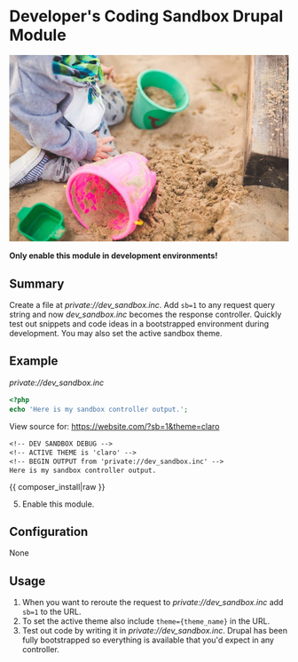 <!--
id: readme
tags: ''
-->

# Developer's Coding Sandbox Drupal Module

![sandbox](../../images/sandbox.jpg)

**Only enable this module in development environments!**

## Summary

Create a file at _private://dev\_sandbox.inc_. Add `sb=1` to any request query string and now _dev\_sandbox.inc_ becomes the response controller. Quickly test out snippets and code ideas in a bootstrapped environment during development. You may also set the active sandbox theme.

## Example

_private://dev\_sandbox.inc_

```php
<?php
echo 'Here is my sandbox controller output.';
```

View source for: https://website.com/?sb=1&theme=claro

```text
<!-- DEV SANDBOX DEBUG -->
<!-- ACTIVE THEME is 'claro' -->
<!-- BEGIN OUTPUT from 'private://dev_sandbox.inc' -->
Here is my sandbox controller output.
```

{{ composer_install|raw }}

5. Enable this module.

## Configuration

None

## Usage

1. When you want to reroute the request to _private://dev\_sandbox.inc_ add `sb=1` to the URL.
2. To set the active theme also include `theme={theme_name}` in the URL.
3. Test out code by writing it in _private://dev\_sandbox.inc_. Drupal has been
   fully bootstrapped so everything is available that you'd expect in any
   controller.
